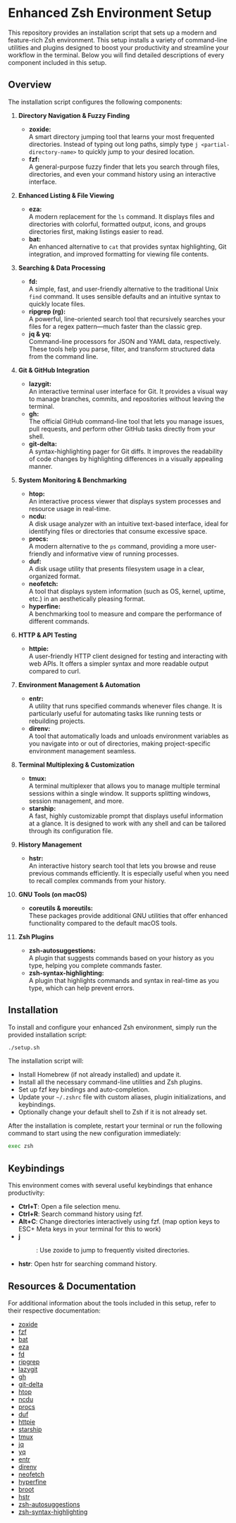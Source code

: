 # Enhanced Zsh Environment Setup

This repository provides an installation script that sets up a modern and feature-rich Zsh environment. This setup installs a variety of command-line utilities and plugins designed to boost your productivity and streamline your workflow in the terminal. Below you will find detailed descriptions of every component included in this setup.

## Overview

The installation script configures the following components:

1. **Directory Navigation & Fuzzy Finding**
   - **zoxide:**  
     A smart directory jumping tool that learns your most frequented directories. Instead of typing out long paths, simply type `j <partial-directory-name>` to quickly jump to your desired location.
   - **fzf:**  
     A general-purpose fuzzy finder that lets you search through files, directories, and even your command history using an interactive interface.

2. **Enhanced Listing & File Viewing**
   - **eza:**  
     A modern replacement for the `ls` command. It displays files and directories with colorful, formatted output, icons, and groups directories first, making listings easier to read.
   - **bat:**  
     An enhanced alternative to `cat` that provides syntax highlighting, Git integration, and improved formatting for viewing file contents.

3. **Searching & Data Processing**
   - **fd:**  
     A simple, fast, and user-friendly alternative to the traditional Unix `find` command. It uses sensible defaults and an intuitive syntax to quickly locate files.
   - **ripgrep (rg):**  
     A powerful, line-oriented search tool that recursively searches your files for a regex pattern—much faster than the classic grep.
   - **jq & yq:**  
     Command-line processors for JSON and YAML data, respectively. These tools help you parse, filter, and transform structured data from the command line.

4. **Git & GitHub Integration**
   - **lazygit:**  
     An interactive terminal user interface for Git. It provides a visual way to manage branches, commits, and repositories without leaving the terminal.
   - **gh:**  
     The official GitHub command-line tool that lets you manage issues, pull requests, and perform other GitHub tasks directly from your shell.
   - **git-delta:**  
     A syntax-highlighting pager for Git diffs. It improves the readability of code changes by highlighting differences in a visually appealing manner.

5. **System Monitoring & Benchmarking**
   - **htop:**  
     An interactive process viewer that displays system processes and resource usage in real-time.
   - **ncdu:**  
     A disk usage analyzer with an intuitive text-based interface, ideal for identifying files or directories that consume excessive space.
   - **procs:**  
     A modern alternative to the `ps` command, providing a more user-friendly and informative view of running processes.
   - **duf:**  
     A disk usage utility that presents filesystem usage in a clear, organized format.
   - **neofetch:**  
     A tool that displays system information (such as OS, kernel, uptime, etc.) in an aesthetically pleasing format.
   - **hyperfine:**  
     A benchmarking tool to measure and compare the performance of different commands.

6. **HTTP & API Testing**
   - **httpie:**  
     A user-friendly HTTP client designed for testing and interacting with web APIs. It offers a simpler syntax and more readable output compared to curl.

7. **Environment Management & Automation**
   - **entr:**  
     A utility that runs specified commands whenever files change. It is particularly useful for automating tasks like running tests or rebuilding projects.
   - **direnv:**  
     A tool that automatically loads and unloads environment variables as you navigate into or out of directories, making project-specific environment management seamless.

8. **Terminal Multiplexing & Customization**
   - **tmux:**  
     A terminal multiplexer that allows you to manage multiple terminal sessions within a single window. It supports splitting windows, session management, and more.
   - **starship:**  
     A fast, highly customizable prompt that displays useful information at a glance. It is designed to work with any shell and can be tailored through its configuration file.

9. **History Management**
   - **hstr:**  
     An interactive history search tool that lets you browse and reuse previous commands efficiently. It is especially useful when you need to recall complex commands from your history.

10. **GNU Tools (on macOS)**
    - **coreutils & moreutils:**  
      These packages provide additional GNU utilities that offer enhanced functionality compared to the default macOS tools.

11. **Zsh Plugins**
    - **zsh-autosuggestions:**  
      A plugin that suggests commands based on your history as you type, helping you complete commands faster.
    - **zsh-syntax-highlighting:**  
      A plugin that highlights commands and syntax in real-time as you type, which can help prevent errors.

## Installation

To install and configure your enhanced Zsh environment, simply run the provided installation script:

```bash
./setup.sh
```

The installation script will:
- Install Homebrew (if not already installed) and update it.
- Install all the necessary command-line utilities and Zsh plugins.
- Set up fzf key bindings and auto-completion.
- Update your `~/.zshrc` file with custom aliases, plugin initializations, and keybindings.
- Optionally change your default shell to Zsh if it is not already set.

After the installation is complete, restart your terminal or run the following command to start using the new configuration immediately:

```bash
exec zsh
```

## Keybindings

This environment comes with several useful keybindings that enhance productivity:

- **Ctrl+T**: Open a file selection menu.
- **Ctrl+R**: Search command history using fzf.
- **Alt+C**: Change directories interactively using fzf.  (map option keys to ESC+ Meta keys in your terminal for this to work)
- **j <dir>**: Use zoxide to jump to frequently visited directories.
- **hstr**: Open hstr for searching command history.

## Resources & Documentation

For additional information about the tools included in this setup, refer to their respective documentation:

- [zoxide](https://github.com/ajeetdsouza/zoxide)
- [fzf](https://github.com/junegunn/fzf)
- [bat](https://github.com/sharkdp/bat)
- [eza](https://github.com/eza-community/eza)
- [fd](https://github.com/sharkdp/fd)
- [ripgrep](https://github.com/BurntSushi/ripgrep)
- [lazygit](https://github.com/jesseduffield/lazygit)
- [gh](https://cli.github.com/)
- [git-delta](https://github.com/dandavison/delta)
- [htop](https://github.com/htop-dev/htop)
- [ncdu](https://dev.yorhel.nl/ncdu)
- [procs](https://github.com/dalance/procs)
- [duf](https://github.com/muesli/duf)
- [httpie](https://github.com/httpie/httpie)
- [starship](https://github.com/starship/starship)
- [tmux](https://github.com/tmux/tmux)
- [jq](https://stedolan.github.io/jq/)
- [yq](https://github.com/mikefarah/yq)
- [entr](http://entrproject.org)
- [direnv](https://github.com/direnv/direnv)
- [neofetch](https://github.com/dylanaraps/neofetch)
- [hyperfine](https://github.com/sharkdp/hyperfine)
- [broot](https://github.com/Canop/broot)
- [hstr](https://github.com/dvorka/hstr)
- [zsh-autosuggestions](https://github.com/zsh-users/zsh-autosuggestions)
- [zsh-syntax-highlighting](https://github.com/zsh-users/zsh-syntax-highlighting)
